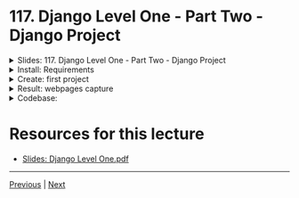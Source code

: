 # 117. Django Level One - Part Two - Django Project

<details>
  <summary> Slides: 117. Django Level One - Part Two - Django Project </summary>

<p align="center" >
    <img src="https://python-ds.s3.us-west-1.amazonaws.com/Python-and-Django-Full-Stack-Web-Developer-Bootcamp/images/117_Django-Level-One-Part-Two-Django-Project_16.png" width="90%" > 
    <img src="https://python-ds.s3.us-west-1.amazonaws.com/Python-and-Django-Full-Stack-Web-Developer-Bootcamp/images/117_Django-Level-One-Part-Two-Django-Project_17.png" width="90%" > 
    <img src="https://python-ds.s3.us-west-1.amazonaws.com/Python-and-Django-Full-Stack-Web-Developer-Bootcamp/images/117_Django-Level-One-Part-Two-Django-Project_3.png" width="90%" > 
    <img src="https://python-ds.s3.us-west-1.amazonaws.com/Python-and-Django-Full-Stack-Web-Developer-Bootcamp/images/117_Django-Level-One-Part-Two-Django-Project_4.png" width="90%" > 
    <img src="https://python-ds.s3.us-west-1.amazonaws.com/Python-and-Django-Full-Stack-Web-Developer-Bootcamp/images/117_Django-Level-One-Part-Two-Django-Project_5.png" width="90%" > 
    <img src="https://python-ds.s3.us-west-1.amazonaws.com/Python-and-Django-Full-Stack-Web-Developer-Bootcamp/images/117_Django-Level-One-Part-Two-Django-Project_6.png" width="90%" > 
    <img src="https://python-ds.s3.us-west-1.amazonaws.com/Python-and-Django-Full-Stack-Web-Developer-Bootcamp/images/117_Django-Level-One-Part-Two-Django-Project_7.png" width="90%" > 
    <img src="https://python-ds.s3.us-west-1.amazonaws.com/Python-and-Django-Full-Stack-Web-Developer-Bootcamp/images/117_Django-Level-One-Part-Two-Django-Project_8.png" width="90%" > 
    <img src="https://python-ds.s3.us-west-1.amazonaws.com/Python-and-Django-Full-Stack-Web-Developer-Bootcamp/images/117_Django-Level-One-Part-Two-Django-Project_9.png" width="90%" > 
    <img src="https://python-ds.s3.us-west-1.amazonaws.com/Python-and-Django-Full-Stack-Web-Developer-Bootcamp/images/117_Django-Level-One-Part-Two-Django-Project_10.png" width="90%" > 
    <img src="https://python-ds.s3.us-west-1.amazonaws.com/Python-and-Django-Full-Stack-Web-Developer-Bootcamp/images/117_Django-Level-One-Part-Two-Django-Project_11.png" width="90%" > 
    <img src="https://python-ds.s3.us-west-1.amazonaws.com/Python-and-Django-Full-Stack-Web-Developer-Bootcamp/images/117_Django-Level-One-Part-Two-Django-Project_12.png" width="90%" > 
    <img src="https://python-ds.s3.us-west-1.amazonaws.com/Python-and-Django-Full-Stack-Web-Developer-Bootcamp/images/117_Django-Level-One-Part-Two-Django-Project_13.png" width="90%" > 
    <img src="https://python-ds.s3.us-west-1.amazonaws.com/Python-and-Django-Full-Stack-Web-Developer-Bootcamp/images/117_Django-Level-One-Part-Two-Django-Project_14.png" width="90%" > 
    <img src="https://python-ds.s3.us-west-1.amazonaws.com/Python-and-Django-Full-Stack-Web-Developer-Bootcamp/images/117_Django-Level-One-Part-Two-Django-Project_15.png" width="90%" > 

</p> 

</details>

<details>
  <summary> Install: Requirements </summary>

## Based on the Pip

1.   install Django 2.2.8
    
```bash 
pip3 install Django==2.2.8
```

2. install django rest framework 3.10.0

```bash
pip3 install djangorestframework==3.10 pyrogram aiohttp requests
```

## Based on the Conda

1. set up conda on linux

  ```bash
  export PATH="/home/rfnoc/anaconda3/bin:$PATH"
  ```

</details>

<details>
  <summary> Create: first project </summary>

-  create a project

```bash
django-admin startproject new_project
```

</details>


<details>
  <summary> Result: webpages capture </summary>

- run the following command to start the server

```bash
python3 manage.py runserver
```

<p align="center" >
    <img src="https://python-ds.s3.us-west-1.amazonaws.com/Python-and-Django-Full-Stack-Web-Developer-Bootcamp/images/117_Django-Level-One-Part-Two-Django-Project_2.png" width="90%" > 
    <img src="https://python-ds.s3.us-west-1.amazonaws.com/Python-and-Django-Full-Stack-Web-Developer-Bootcamp/images/117_Django-Level-One-Part-Two-Django-Project.png" width="90%" > 
    
</p> 

</details>

<details>
  <summary> Codebase: </summary>

-   [Codebase: first_project](../../codebase/python-django/Django_Level_One/first_project/)

</details>

#  Resources for this lecture


-   [Slides: Django Level One.pdf](https://python-ds.s3.us-west-1.amazonaws.com/Python-and-Django-Full-Stack-Web-Developer-Bootcamp/Resources/Django+Level+One.pdf)


---

[Previous](./116_Django-Level-One-Part-One-Django-Setup.md) | [Next](./118_Django-Level-One-Part-Three-Django-Application.md)